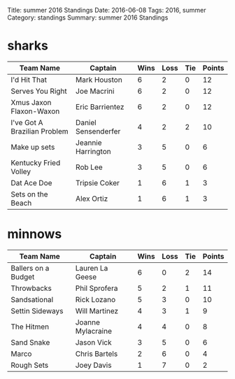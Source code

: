 Title: summer 2016 Standings
Date: 2016-06-08
Tags: 2016, summer
Category: standings
Summary: summer 2016 Standings

sharks
=====
| Team Name | Captain | Wins | Loss | Tie | Points |
| --- | --- | --- | --- | --- | --- |
| I'd Hit That | Mark Houston | 6 | 2 | 0 | 12 |
  | Serves You Right | Joe Macrini | 6 | 2 | 0 | 12 |
  | Xmus Jaxon Flaxon-Waxon | Eric Barrientez | 6 | 2 | 0 | 12 |
  | I've Got A Brazilian Problem | Daniel Sensenderfer | 4 | 2 | 2 | 10 |
  | Make up sets | Jeannie Harrington | 3 | 5 | 0 | 6 |
  | Kentucky Fried Volley | Rob Lee | 3 | 5 | 0 | 6 |
  | Dat Ace Doe | Tripsie Coker | 1 | 6 | 1 | 3 |
  | Sets on the Beach | Alex Ortiz | 1 | 6 | 1 | 3 |
  

minnows
=====
| Team Name | Captain | Wins | Loss | Tie | Points |
| --- | --- | --- | --- | --- | --- |
| Ballers on a Budget | Lauren La Geese | 6 | 0 | 2 | 14 |
  | Throwbacks | Phil Sprofera | 5 | 2 | 1 | 11 |
  | Sandsational | Rick Lozano | 5 | 3 | 0 | 10 |
  | Settin Sideways | Will Martinez | 4 | 3 | 1 | 9 |
  | The Hitmen | Joanne Mylacraine | 4 | 4 | 0 | 8 |
  | Sand Snake | Jason Vick | 3 | 5 | 0 | 6 |
  | Marco | Chris Bartels | 2 | 6 | 0 | 4 |
  | Rough Sets | Joey Davis | 1 | 7 | 0 | 2 |
  



